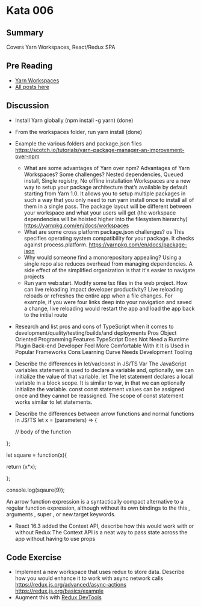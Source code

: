 # Kata 006

## Summary
Covers Yarn Workspaces, React/Redux SPA

## Pre Reading
- [Yarn Workspaces](https://yarnpkg.com/en/docs/workspaces)
- [All posts here](http://es6-features.org)

## Discussion
- Install Yarn globally (npm install -g yarn) (done)
- From the workspaces folder, run yarn install (done)
- Example the various folders and package.json files
    https://scotch.io/tutorials/yarn-package-manager-an-improvement-over-npm

    * What are some advantages of Yarn over npm? Advantages of Yarn Workspaces? Some challenges?
    Nested dependencies, Queued install, Single registry, No offline installation
    Workspaces are a new way to setup your package architecture that’s available by default starting from Yarn 1.0. It allows you to setup multiple packages in such a way that you only need to run yarn install once to install all of them in a single pass.
    The package layout will be different between your workspace and what your users will get (the workspace dependencies will be hoisted higher into the filesystem hierarchy)
    https://yarnpkg.com/en/docs/workspaces
    * What are some cross platform package.json challenges?
    os
    This specifies operating system compatibility for your package. It checks against process.platform.
    https://yarnpkg.com/en/docs/package-json
    * Why would someone find a monorepository appealing?
    Using a single repo also reduces overhead from managing dependencies. A side effect of the simplified organization is that it's easier to navigate projects
    * Run yarn web:start. Modify some tsx files in the web project. How can live reloading impact developer productivity?
    Live reloading reloads or refreshes the entire app when a file changes. For example, if you were four links deep into your navigation and saved a change, live reloading would restart the app and load the app back to the initial route
- Research and list pros and cons of TypeScript when it comes to development/quality/testing/builds/and deployments
Pros
Object Oriented Programming Features
TypeScript Does Not Need a Runtime Plugin
Back-end Developer Feel More Comfortable With it
It is Used in Popular Frameworks
Cons
Learning Curve
Needs Development Tooling
- Describe the differences in let/var/const in JS/TS
Var
The JavaScript variables statement is used to declare a variable and, optionally, we can initialize the value of that variable.
let
The let statement declares a local variable in a block scope. It is similar to var, in that we can optionally initialize the variable.
const
const statement values can be assigned once and they cannot be reassigned. The scope of const statement works similar to let statements.
- Describe the differences between arrow functions and normal functions in JS/TS
let x = (parameters) => { 

	// body of the function 

}; 



let square = function(x){ 

return (x*x); 

}; 

console.log(sqaure(9)); 

An arrow function expression is a syntactically compact alternative to a regular function expression, although without its own bindings to the this , arguments , super , or new.target keywords.

- React 16.3 added the Context API, describe how this would work with or without Redux
The Context API is a neat way to pass state across the app without having to use props

## Code Exercise
- Implement a new workspace that uses redux to store data. Describe how you would enhance it to work with async network calls
https://redux.js.org/advanced/async-actions
https://redux.js.org/basics/example
- Augment this with [Redux DevTools](https://github.com/zalmoxisus/redux-devtools-extension)